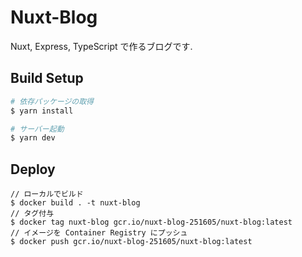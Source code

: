 # Nuxt-Blog

Nuxt, Express, TypeScript で作るブログです.

## Build Setup

``` bash
# 依存パッケージの取得
$ yarn install

# サーバー起動
$ yarn dev
```

## Deploy

```
// ローカルでビルド
$ docker build . -t nuxt-blog
// タグ付与
$ docker tag nuxt-blog gcr.io/nuxt-blog-251605/nuxt-blog:latest
// イメージを Container Registry にプッシュ
$ docker push gcr.io/nuxt-blog-251605/nuxt-blog:latest
```
